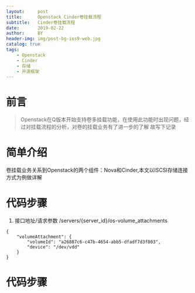 ```yaml
---
layout:     post
title:      Openstack Cinder卷挂载流程
subtitle:   Cinder卷挂载流程 
date:       2019-02-22
author:     BY
header-img: img/post-bg-ios9-web.jpg
catalog: true
tags:
    - Openstack
    - Cinder
    - 存储
    - 开源框架
---
```

# 前言
>Openstack在Q版本开始支持卷多挂载功能，在使用此功能时出现问题，经过对挂载流程的分析，对卷的挂载业务有了进一步的了解
故写下记录

# 简单介绍
卷挂载业务关系到Openstack的两个组件：Nova和Cinder,本文以ISCSI存储连接方式为例做详解
# 代码步骤
1. 接口地址/请求参数
/servers/{server_id}/os-volume_attachments
```
{
    "volumeAttachment": {
        "volumeId": "a26887c6-c47b-4654-abb5-dfadf7d3f803",
        "device": "/dev/vdd"
    }
}
```
# 代码步骤
